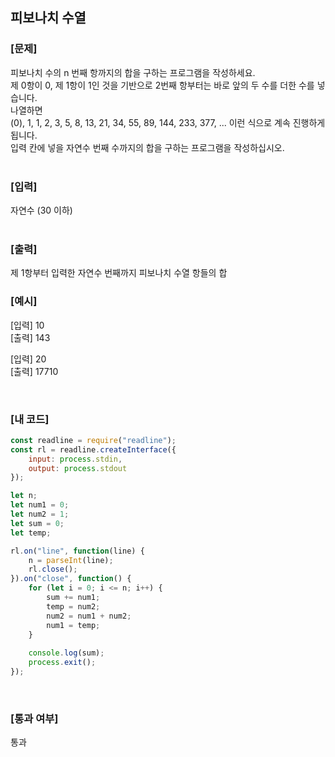 ## 피보나치 수열

### [문제]
피보나치 수의 n 번째 항까지의 합을 구하는 프로그램을 작성하세요.  
제 0항이 0, 제 1항이 1인 것을 기반으로 2번째 항부터는 바로 앞의 두 수를 더한 수를 넣습니다.  
나열하면  
(0), 1, 1, 2, 3, 5, 8, 13, 21, 34, 55, 89, 144, 233, 377, ... 이런 식으로 계속 진행하게 됩니다.  
입력 칸에 넣을 자연수 번째 수까지의 합을 구하는 프로그램을 작성하십시오.  
<br/>

### [입력]
자연수 (30 이하)  
<br/>

### [출력]
제 1항부터 입력한 자연수 번째까지 피보나치 수열 항들의 합
<br/>

### [예시]
[입력] 10  
[출력] 143  

[입력] 20  
[출력] 17710  


<br/>

### [내 코드]
```javascript
const readline = require("readline");
const rl = readline.createInterface({
	input: process.stdin,
	output: process.stdout
});

let n;
let num1 = 0;
let num2 = 1;
let sum = 0;
let temp;

rl.on("line", function(line) {
	n = parseInt(line);
	rl.close();
}).on("close", function() {
	for (let i = 0; i <= n; i++) {
		sum += num1;
		temp = num2;
		num2 = num1 + num2;
		num1 = temp;
	}
	
	console.log(sum);
	process.exit();
});
```
<br/>

### [통과 여부]
통과

